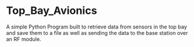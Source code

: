 # Top_Bay_Avionics
A simple Python Program built to retrieve data from sensors in the top bay and save them to a file as well as sending the data to the base station over an RF module.
